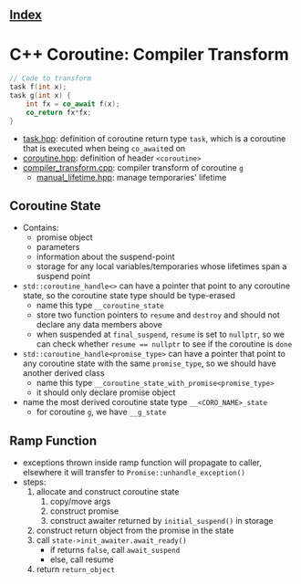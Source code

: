 ## [Index](./coroutines.md)

# C++ Coroutine: Compiler Transform

```cpp
// Code to transform
task f(int x);
task g(int x) {
    int fx = co_await f(x);
    co_return fx*fx;
}
```
- [task.hpp](./task.hpp): definition of coroutine return type `task`, which is a coroutine that is executed when being `co_await`ed on
- [coroutine.hpp](./coroutine.hpp): definition of header `<coroutine>`
- [compiler_transform.cpp](./compiler_transform.cpp): compiler transform of coroutine `g`
    - [manual_lifetime.hpp](./manual_lifetime.hpp): manage temporaries' lifetime

## Coroutine State

- Contains:
    - promise object
    - parameters
    - information about the suspend-point
    - storage for any local variables/temporaries whose lifetimes span a suspend point
- `std::coroutine_handle<>` can have a pointer that point to any coroutine state, so the coroutine state type should be type-erased
    - name this type `__coroutine_state`
    - store two function pointers to `resume` and `destroy` and should not declare any data members above
    - when suspended at `final_suspend`, `resume` is set to `nullptr`, so we can check whether `resume == nullptr` to see if the coroutine is `done`
- `std::coroutine_handle<promise_type>` can have a pointer that point to any coroutine state with the same `promise_type`, so we should have another derived class
    - name this type `__coroutine_state_with_promise<promise_type>`
    - it should only declare promise object
- name the most derived coroutine state type `__<CORO_NAME>_state`
    - for coroutine `g`, we have `__g_state`

## Ramp Function

- exceptions thrown inside ramp function will propagate to caller, elsewhere it will transfer to `Promise::unhandle_exception()`
- steps:
    1. allocate and construct coroutine state
        1. copy/move args
        2. construct promise
        3. construct awaiter returned by `initial_suspend()` in storage
    2. construct return object from the promise in the state
    3. call `state->init_awaiter.await_ready()` 
        - if returns `false`, call `await_suspend`
        - else, call resume
    4. return `return_object`

